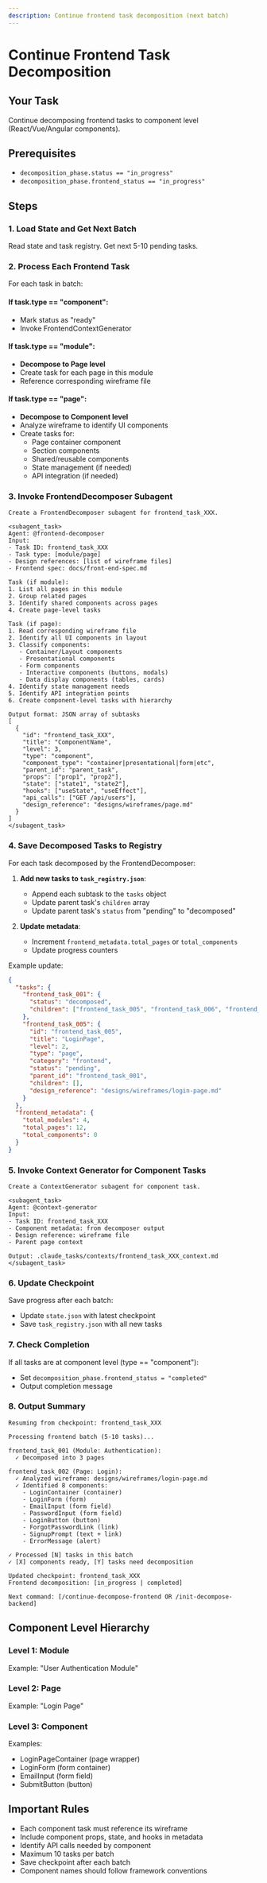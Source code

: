 ```yaml
---
description: Continue frontend task decomposition (next batch)
---
```


# Continue Frontend Task Decomposition

## Your Task
Continue decomposing frontend tasks to component level (React/Vue/Angular components).

## Prerequisites
- `decomposition_phase.status == "in_progress"`
- `decomposition_phase.frontend_status == "in_progress"`

## Steps

### 1. Load State and Get Next Batch
Read state and task registry.
Get next 5-10 pending tasks.

### 2. Process Each Frontend Task
For each task in batch:

#### If task.type == "component":
- Mark status as "ready"
- Invoke FrontendContextGenerator

#### If task.type == "module":
- **Decompose to Page level**
- Create task for each page in this module
- Reference corresponding wireframe file

#### If task.type == "page":
- **Decompose to Component level**
- Analyze wireframe to identify UI components
- Create tasks for:
  - Page container component
  - Section components
  - Shared/reusable components
  - State management (if needed)
  - API integration (if needed)

### 3. Invoke FrontendDecomposer Subagent
```
Create a FrontendDecomposer subagent for frontend_task_XXX.

<subagent_task>
Agent: @frontend-decomposer
Input:
- Task ID: frontend_task_XXX
- Task type: [module/page]
- Design references: [list of wireframe files]
- Frontend spec: docs/front-end-spec.md

Task (if module):
1. List all pages in this module
2. Group related pages
3. Identify shared components across pages
4. Create page-level tasks

Task (if page):
1. Read corresponding wireframe file
2. Identify all UI components in layout
3. Classify components:
   - Container/Layout components
   - Presentational components
   - Form components
   - Interactive components (buttons, modals)
   - Data display components (tables, cards)
4. Identify state management needs
5. Identify API integration points
6. Create component-level tasks with hierarchy

Output format: JSON array of subtasks
[
  {
    "id": "frontend_task_XXX",
    "title": "ComponentName",
    "level": 3,
    "type": "component",
    "component_type": "container|presentational|form|etc",
    "parent_id": "parent_task",
    "props": ["prop1", "prop2"],
    "state": ["state1", "state2"],
    "hooks": ["useState", "useEffect"],
    "api_calls": ["GET /api/users"],
    "design_reference": "designs/wireframes/page.md"
  }
]
</subagent_task>
```

### 4. Save Decomposed Tasks to Registry
For each task decomposed by the FrontendDecomposer:

1. **Add new tasks to `task_registry.json`**:
   - Append each subtask to the `tasks` object
   - Update parent task's `children` array
   - Update parent task's `status` from "pending" to "decomposed"

2. **Update metadata**:
   - Increment `frontend_metadata.total_pages` or `total_components`
   - Update progress counters

Example update:
```json
{
  "tasks": {
    "frontend_task_001": {
      "status": "decomposed",
      "children": ["frontend_task_005", "frontend_task_006", "frontend_task_007"]
    },
    "frontend_task_005": {
      "id": "frontend_task_005",
      "title": "LoginPage",
      "level": 2,
      "type": "page",
      "category": "frontend",
      "status": "pending",
      "parent_id": "frontend_task_001",
      "children": [],
      "design_reference": "designs/wireframes/login-page.md"
    }
  },
  "frontend_metadata": {
    "total_modules": 4,
    "total_pages": 12,
    "total_components": 0
  }
}
```

### 5. Invoke Context Generator for Component Tasks
```
Create a ContextGenerator subagent for component task.

<subagent_task>
Agent: @context-generator
Input:
- Task ID: frontend_task_XXX
- Component metadata: from decomposer output
- Design reference: wireframe file
- Parent page context

Output: .claude_tasks/contexts/frontend_task_XXX_context.md
</subagent_task>
```

### 6. Update Checkpoint
Save progress after each batch:
- Update `state.json` with latest checkpoint
- Save `task_registry.json` with all new tasks

### 7. Check Completion
If all tasks are at component level (type == "component"):
- Set `decomposition_phase.frontend_status = "completed"`
- Output completion message

### 8. Output Summary
```
Resuming from checkpoint: frontend_task_XXX

Processing frontend batch (5-10 tasks)...

frontend_task_001 (Module: Authentication):
  ✓ Decomposed into 3 pages
  
frontend_task_002 (Page: Login):
  ✓ Analyzed wireframe: designs/wireframes/login-page.md
  ✓ Identified 8 components:
    - LoginContainer (container)
    - LoginForm (form)
    - EmailInput (form field)
    - PasswordInput (form field)
    - LoginButton (button)
    - ForgotPasswordLink (link)
    - SignupPrompt (text + link)
    - ErrorMessage (alert)

✓ Processed [N] tasks in this batch
✓ [X] components ready, [Y] tasks need decomposition

Updated checkpoint: frontend_task_XXX
Frontend decomposition: [in_progress | completed]

Next command: [/continue-decompose-frontend OR /init-decompose-backend]
```

## Component Level Hierarchy

### Level 1: Module
Example: "User Authentication Module"

### Level 2: Page
Example: "Login Page"

### Level 3: Component
Examples:
- LoginPageContainer (page wrapper)
- LoginForm (form container)
- EmailInput (form field)
- SubmitButton (button)

## Important Rules
- Each component task must reference its wireframe
- Include component props, state, and hooks in metadata
- Identify API calls needed by component
- Maximum 10 tasks per batch
- Save checkpoint after each batch
- Component names should follow framework conventions
